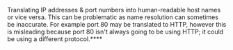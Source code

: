 Translating IP addresses & port numbers into human-readable host names or vice versa.
This can be problematic as name resolution can sometimes be inaccurate.
For example port 80 may be translated to HTTP, however this is misleading because port 80 isn't always going to be using HTTP; it could be using a different protocol.****